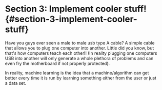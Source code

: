 # Section 3: Implement cooler stuff! {#section-3-implement-cooler-stuff}

Have you guys ever seen a male to male usb type A cable? A simple cable that allows you to plug one computer into another. Little did you know, but that's how computers teach each other!! \(In reality plugging one computers USB into another will only generate a whole plethora of problems and can even fry the motherboard if not properly protected\).

In reality, machine learning is the idea that a machine/algorithm can get better every time it is run by learning something either from the user or just a data set.

